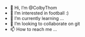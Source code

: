 - 👋 Hi, I’m @ColbyThom
- 👀 I’m interested in football :)
- 🌱 I’m currently learning ...
- 💞️ I’m looking to collaborate on git
- 📫 How to reach me ...

<!---
ColbyThom/ColbyThom is a ✨ special ✨ repository because its `README.md` (this file) appears on your GitHub profile.
You can click the Preview link to take a look at your changes.
--->
